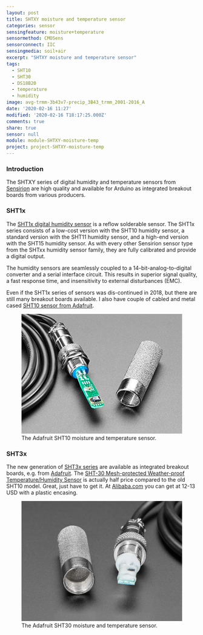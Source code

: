 ```yaml
---
layout: post
title: SHTXY moisture and temperature sensor
categories: sensor
sensingfeature: moisture+temperature
sensormethod: CMOSens
sensorconnect: IIC
sensingmedia: soil+air
excerpt: "SHTXY moisture and temperature sensor"
tags:
  - SHT10
  - SHT30
  - DS18B20
  - temperature
  - humidity
image: avg-trmm-3b43v7-precip_3B43_trmm_2001-2016_A
date: '2020-02-16 11:27'
modified: '2020-02-16 T18:17:25.000Z'
comments: true
share: true
sensor: null
module: module-SHTXY-moisture-temp
project: project-SHTXY-moisture-temp
---
```

<script src="https://karttur.github.io/common/assets/js/karttur/togglediv.js"></script>

### Introduction

The SHTXY series of digital humidity and temperature sensors from [Sensirion](https://www.sensirion.com) are high quality and available for Arduino as integrated breakout boards from various producers.

### SHT1x

The [SHT1x digital humidity sensor](https://www.sensirion.com/en/environmental-sensors/humidity-sensors/digital-humidity-sensors-for-accurate-measurements/) is a reflow solderable sensor. The SHT1x series consists of a low-cost version with the SHT10 humidity sensor, a standard version with the SHT11 humidity sensor, and a high-end version with the SHT15 humidity sensor. As with every other Sensirion sensor type from the SHTxx humidity sensor family, they are fully calibrated and provide a digital output.

The humidity sensors are seamlessly coupled to a 14-bit-analog-to-digital converter and a serial interface circuit. This results in superior signal quality, a fast response time, and insensitivity to external disturbances (EMC).

Even if the SHT1x series of sensors was dis-continued in 2018, but there are still many breakout boards available. I also have couple of cabled and metal cased [SHT10 sensor from Adafruit](https://www.adafruit.com/product/1298).

<figure>
<img src="../../images/sensor-SHT10-SM-temp-adafruit.png">
<figcaption> The Adafruit SHT10 moisture and temperature sensor. </figcaption>
</figure>

### SHT3x

The new generation of [SHT3x series](https://www.sensirion.com/en/environmental-sensors/humidity-sensors/digital-humidity-sensors-for-various-applications/) are available as integrated breakout boards, e.g. from [Adafruit](https://www.adafruit.com/product/2857). The [SHT-30 Mesh-protected Weather-proof Temperature/Humidity Sensor](https://www.adafruit.com/product/4099) is actually half price compared to the old SHT10 model. Great, just have to get it. At [Alibaba.com](https://www.alibaba.com/product-detail/Taidacent-SHT30-temperature-gauge-sensor-pi_60775152726.html?spm=a2700.details.maylikeexp.1.34566a84FkDeUQ) you can get at 12-13 USD with a plastic encasing.

<figure>
<img src="../../images/sensor-SHT30-SM-temp-adafruit.png">
<figcaption> The Adafruit SHT30 moisture and temperature sensor. </figcaption>
</figure>
